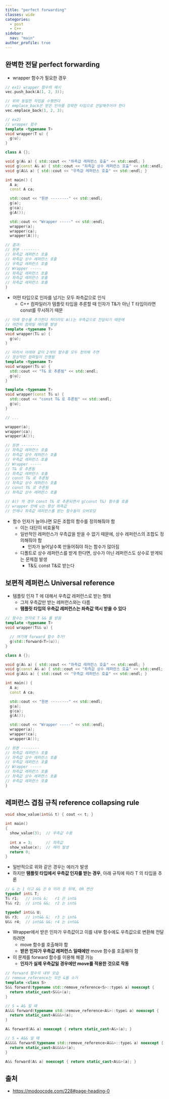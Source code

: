 ```yaml
---
title: "perfect forwarding"
classes: wide
categories: 
  - post
  - C++
sidebar:
  nav: "main"
author_profile: true
---
```



## 완벽한 전달 perfect forwarding
* wrapper 함수가 필요한 경우

```c++
// ex1) wrapper 함수의 예시
vec.push_back(A(1, 2, 3));

// 위와 동일한 작업을 수행한다
// emplace_back은 받은 인자를 정확한 타입으로 전달해주어야 한다
vec.emplace_back(1, 2, 3);  

// ex2)
// wrapper 함수
template <typename T>
void wrapper(T u) {
  g(u);
}

class A {};

void g(A& a) { std::cout << "좌측값 레퍼런스 호출" << std::endl; }
void g(const A& a) { std::cout << "좌측값 상수 레퍼런스 호출" << std::endl; }
void g(A&& a) { std::cout << "우측값 레퍼런스 호출" << std::endl; }

int main() {
  A a;
  const A ca;

  std::cout << "원본 --------" << std::endl;
  g(a);
  g(ca);
  g(A());

  std::cout << "Wrapper -----" << std::endl;
  wrapper(a);
  wrapper(ca);
  wrapper(A());

// 결과:
// 원본 --------
// 좌측값 레퍼런스 호출
// 좌측값 상수 레퍼런스 호출
// 우측값 레퍼런스 호출
// Wrapper -----
// 좌측값 레퍼런스 호출
// 좌측값 레퍼런스 호출
// 좌측값 레퍼런스 호출
}
```

* 어떤 타입으로 인자를 넘기는 모두 좌측값으로 인식
  * C++ 컴파일러가 템플릿 타입을 추론할 때 인자가 T&가 아닌 T 타입이라면 const를 무시하기 때문

```c++
// 아래 함수를 추가한다 하더라도 A()는 우측값으로 전달되기 때문에
// 여전히 컴파일 에러를 발생
template <typename T>
void wrapper(T& u) {
  g(u);
}

// 따라서 아래와 같이 2개의 함수를 모두 정의해 주면
// 정상적인 컴파일이 진행됨
template <typename T>
void wrapper(T& u) {
  std::cout << "T& 로 추론됨" << std::endl;
  g(u);
}

template <typename T>
void wrapper(const T& u) {
  std::cout << "const T& 로 추론됨" << std::endl;
  g(u);
}

// ...

wrapper(a);
wrapper(ca);
wrapper(A());

// 원본 --------
// 좌측값 레퍼런스 호출
// 좌측값 상수 레퍼런스 호출
// 우측값 레퍼런스 호출
// Wrapper -----
// T& 로 추론됨
// 좌측값 레퍼런스 호출
// const T& 로 추론됨
// 좌측값 상수 레퍼런스 호출
// const T& 로 추론됨
// 좌측값 상수 레퍼런스 호출

// A() 의 경우 const T& 로 추론되면서 g(const T&) 함수를 호출
// wrapper 안에 u는 항상 좌측값
// 언제나 좌측값 레퍼런스를 받는 함수들이 오버로딩
```

* 함수 인자가 늘어나면 모든 조합의 함수를 정의해줘야 함
  * 이는 대단히 비효율적
  * 일반적인 레퍼런스가 우측값을 받을 수 없기 때문에, 상수 레퍼런스의 조합도 정의해줘야 함
    * 인자가 늘어날수록 만들어줘야 하는 함수가 많아짐
  * 디폴트로 상수 레퍼런스를 받게 한다면, 상수가 아닌 레퍼런스도 상수로 받게되는 문제점 발생
    * T&도 const T&로 받는다

## 보편적 레퍼런스 Universal reference
* 템플릿 인자 T 에 대해서 우측값 레퍼런스로 받는 형태
  * 그저 우측값만 받는 레퍼런스와는 다름
  * **탬플릿 타입의 우측값 레퍼런스는 좌측값 역시 받을 수 있다**

```c++
// 함수는 인자로 T && 를 받음
template <typename T>
void wrapper(T&& u) {

  // 여기에 forward 함수 추가!
  g(std::forward<T>(u));
}

class A {};

void g(A& a) { std::cout << "좌측값 레퍼런스 호출" << std::endl; }
void g(const A& a) { std::cout << "좌측값 상수 레퍼런스 호출" << std::endl; }
void g(A&& a) { std::cout << "우측값 레퍼런스 호출" << std::endl; }

int main() {
  A a;
  const A ca;

  std::cout << "원본 --------" << std::endl;
  g(a);
  g(ca);
  g(A());

  std::cout << "Wrapper -----" << std::endl;
  wrapper(a);
  wrapper(ca);
  wrapper(A());

// 원본 --------
// 좌측값 레퍼런스 호출
// 좌측값 상수 레퍼런스 호출
// 우측값 레퍼런스 호출
// Wrapper -----
// 좌측값 레퍼런스 호출
// 좌측값 상수 레퍼런스 호출
// 우측값 레퍼런스 호출
}
```

## 레퍼런스 겹침 규칙 reference collapsing rule

```c++
void show_value(int&& t) { cout << t; }

int main()
{
  show_value(3);  // 우측값 수용
  
  int x = 3;      // 좌측값
  show_value(x);  // 에러 발생
  return 0;
}
```
* 일반적으로 위와 같은 경우는 에러가 발생
* 하지만 **탬플릿 타입에서 우측값 인자를 받는 경우**, 아래 규칙에 따라 T 의 타입을 추론

```c++
// & 는 1 이고 && 은 0 이라 둔 뒤에, OR 연산
typedef int& T;
T& r1;   // int& &;   r1 은 int&
T&& r2;  // int& &&;  r2 는 int&

typedef int&& U;
U& r3;   // int&& &;  r3 는 int&
U&& r4;  // int&& &&; r4 는 int&&
```

* Wrapper에서 받은 인자가 우측값이고 이를 내부 함수에도 우측값으로 변환해 전달하려면
  * move 함수를 호출해야 함
  * **받은 인자가 우측값 레퍼런스 일때에만** move 함수를 호출해야 함
* 이 문제를 forward 함수를 이용해 해결 가능
  * **인자가 실제 우측값일 경우에만 move를 적용한 것으로 작동**

```c++
// forward 함수의 내부 모습
// remove_reference는 모든 &를 소거
template <class S>
S&& forward(typename std::remove_reference<S>::type& a) noexcept {
  return static_cast<S&&>(a);
}

// S = A& 일 때
A&&& forward(typename std::remove_reference<A&>::type& a) noexcept {
  return static_cast<A&&&>(a);
}

A& forward(A& a) noexcept { return static_cast<A&>(a); }

// S = A&& 일 때
A&&&& forward(typename std::remove_reference<A&&>::type& a) noexcept {
  return static_cast<A&&&&>(a);
}

A&& forward(A& a) noexcept { return static_cast<A&&>(a); }
```


## 출처  
* <https://modoocode.com/228#page-heading-0>